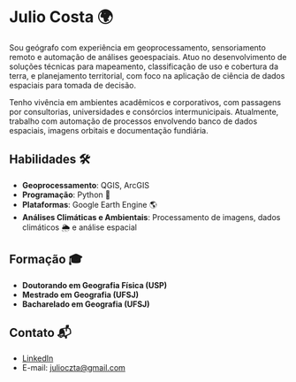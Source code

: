 # Julio Costa 🌍

Sou geógrafo com experiência em geoprocessamento, sensoriamento remoto e automação de análises geoespaciais. Atuo no desenvolvimento de soluções técnicas para mapeamento, classificação de uso e cobertura da terra, e planejamento territorial, com foco na aplicação de ciência de dados espaciais para tomada de decisão.

Tenho vivência em ambientes acadêmicos e corporativos, com passagens por consultorias, universidades e consórcios intermunicipais. Atualmente, trabalho com automação de processos envolvendo banco de dados espaciais, imagens orbitais e documentação fundiária.

## Habilidades 🛠️
- **Geoprocessamento**: QGIS, ArcGIS
- **Programação**: Python 🐍
- **Plataformas**: Google Earth Engine 🌎
- **Análises Climáticas e Ambientais**: Processamento de imagens, dados climáticos 🌦️ e análise espacial

## Formação 🎓
- **Doutorando em Geografia Física (USP)**
-  **Mestrado em Geografia (UFSJ)**
-  **Bacharelado em Geografia (UFSJ)**

## Contato 📬
- [LinkedIn](https://www.linkedin.com/in/julio-cezar-costa-042a43144/)
- E-mail: [julioczta@gmail.com](mailto:julioczta@gmail.com)
